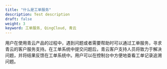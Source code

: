 ```yaml
---
title: "什么是工单服务"
description: Test description
draft: false
weight: 3
keyword: 工单服务, QingCloud, 青云
---
```




用户在使用青云产品的过程中，遇到问题或者需要帮助时可以通过工单服务，寻求青云的客户服务支持。在工单系统中提交问题后，青云客户支持人员将致力于解决问题，并将结果反馈在工单系统中。用户可以在控制台中方便地查看工单记录追溯问题。

